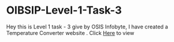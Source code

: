 # OIBSIP-Level-1-Task-3

Hey this is Level 1 task - 3 give by OSIS Infobyte, I have created a Temperature Converter website .
Click [Here]() to view
